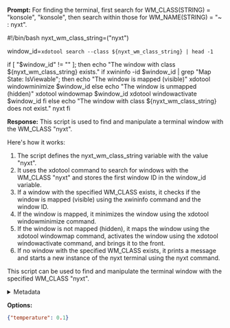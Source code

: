**Prompt:**
For finding the terminal, first search for WM_CLASS(STRING) = "konsole", "konsole", then search within those for WM_NAME(STRING) = "~ : nyxt". 

#!/bin/bash
nyxt_wm_class_string=("nyxt")

window_id=`xdotool search --class ${nyxt_wm_class_string} | head -1`

if [ "$window_id" != "" ]; then
  echo "The window with class ${nyxt_wm_class_string} exists."
  if xwininfo -id $window_id | grep "Map State: IsViewable"; then
    echo "The window is mapped (visible)"
    xdotool windowminimize $window_id
  else
    echo "The window is unmapped (hidden)"
    xdotool windowmap $window_id
    xdotool windowactivate $window_id
  fi
else
  echo "The window with class ${nyxt_wm_class_string} does not exist."
  nyxt
fi

**Response:**
This script is used to find and manipulate a terminal window with the WM_CLASS "nyxt". 

Here's how it works:

1. The script defines the nyxt_wm_class_string variable with the value "nyxt".
2. It uses the xdotool command to search for windows with the WM_CLASS "nyxt" and stores the first window ID in the window_id variable.
3. If a window with the specified WM_CLASS exists, it checks if the window is mapped (visible) using the xwininfo command and the window ID.
4. If the window is mapped, it minimizes the window using the xdotool windowminimize command.
5. If the window is not mapped (hidden), it maps the window using the xdotool windowmap command, activates the window using the xdotool windowactivate command, and brings it to the front.
6. If no window with the specified WM_CLASS exists, it prints a message and starts a new instance of the nyxt terminal using the nyxt command.

This script can be used to find and manipulate the terminal window with the specified WM_CLASS "nyxt".

<details><summary>Metadata</summary>

- Duration: 17314 ms
- Datetime: 2023-10-26T10:22:04.469722
- Model: gpt-3.5-turbo-0613

</details>

**Options:**
```json
{"temperature": 0.1}
```

